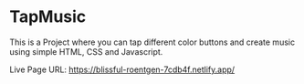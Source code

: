 # TapMusic

This is a Project where you can tap different color buttons and create music using simple HTML, CSS and Javascript.

Live Page URL: https://blissful-roentgen-7cdb4f.netlify.app/
